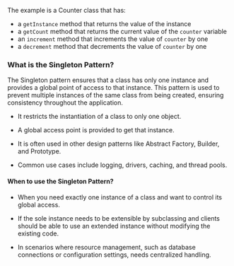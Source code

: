 The example is a Counter class that has:

* a `getInstance` method that returns the value of the instance
* a `getCount` method that returns the current value of the `counter` variable
* an `increment` method that increments the value of `counter` by one
* a `decrement` method that decrements the value of `counter` by one

 ### What is the Singleton Pattern?
 
 The Singleton pattern ensures that a class has only one instance and provides a global point of access to that instance. This pattern is used to prevent multiple instances of the same class from being created, ensuring consistency throughout the application. 

* It restricts the instantiation of a class to only one object.

* A global access point is provided to get that instance.

* It is often used in other design patterns like Abstract Factory, Builder, and Prototype.

* Common use cases include logging, drivers, caching, and thread pools.

 #### When to use the Singleton Pattern?

* When you need exactly one instance of a class and want to control its global access.

* If the sole instance needs to be extensible by subclassing and clients should be able to use an extended instance without modifying the existing code.

* In scenarios where resource management, such as database connections or configuration settings, needs centralized handling.

